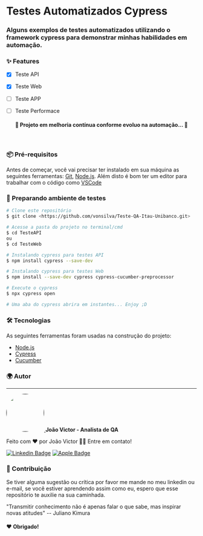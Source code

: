 # Testes Automatizados Cypress

### Alguns exemplos de testes automatizados utilizando o framework cypress para demonstrar minhas habilidades em automação.


### ✨ Features

- [x] Teste API
- [x] Teste Web
- [ ] Teste APP
- [ ] Teste Performace


<h4 align="center"> 
	🚧  Projeto em melhoria contínua conforme evoluo na automação...  🚧<br>
</h4><br>


### 📦 Pré-requisitos

Antes de começar, você vai precisar ter instalado em sua máquina as seguintes ferramentas:
[Git](https://git-scm.com), [Node.js](https://nodejs.org/en/). 
Além disto é bom ter um editor para trabalhar com o código como [VSCode](https://code.visualstudio.com/)

### 🔨 Preparando ambiente de testes

```bash
# Clone este repositório
$ git clone <https://github.com/vonsilva/Teste-QA-Itau-Unibanco.git>

# Acesse a pasta do projeto no terminal/cmd
$ cd TesteAPI
ou
$ cd TesteWeb

# Instalando cypress para testes API
$ npm install cypress --save-dev

# Instalando cypress para testes Web
$ npm install --save-dev cypress cypress-cucumber-preprocessor

# Execute o cypress
$ npx cypress open

# Uma aba do cypress abrira em instantes... Enjoy ;D
```


### 🛠 Tecnologias

As seguintes ferramentas foram usadas na construção do projeto:

- [Node.js](https://nodejs.org/en/)
- [Cypress](https://docs.cypress.io/)
- [Cucumber](https://cucumber.io/)


### 🌍 Autor
---

<a href="">
 <img style="border-radius: 50%;" src="https://media-exp1.licdn.com/dms/image/C4E03AQGvq8scrFRDnA/profile-displayphoto-shrink_200_200/0/1589585121171?e=1625097600&v=beta&t=_BYqIqwAQ1V7ncW2P_nDo40WZSdyP5jcQ_jyM2tbd3I" width="100px;" alt=""/>
 <a/>
 <b>João Victor - Analista de QA</b><br>

Feito com ❤️ por João Victor 👋🏽 Entre em contato!

[![Linkedin Badge](https://img.shields.io/badge/-João-blue?style=flat-square&logo=Linkedin&logoColor=white&link=https://www.linkedin.com/in/joao-alves-silva/)](https://www.linkedin.com/in/joao-alves-silva/) 
[![Apple Badge](https://img.shields.io/badge/-alves.joao978@icloud.com-gray?style=flat-square&logo=Apple&logoColor=white&link=mailto:alves.joao978@icloud.com)](alves.joao978@icloud.com)<br>


### 🤝 Contribuição

Se tiver alguma sugestão ou crítica por favor me mande no meu linkedin ou e-mail, se você estiver aprendendo assim como eu, espero que esse repositório te auxilie na sua caminhada.

"Transmitir conhecimento não é apenas falar o que sabe, mas inspirar novas atitudes" -- Juliano Kimura


#### ❤️ Obrigado!
